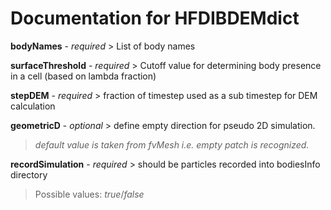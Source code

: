 # Documentation for HFDIBDEMdict

**bodyNames** - *required* > List of body names

**surfaceThreshold** - *required* > Cutoff value for determining body presence in a cell (based on lambda fraction)

**stepDEM** - *required* > fraction of timestep used as a sub timestep for DEM calculation

**geometricD** - *optional* > define empty direction for pseudo 2D simulation.
> *default value is taken from fvMesh i.e. empty patch is recognized.*

**recordSimulation** - *required* > should be particles recorded into bodiesInfo directory
> Possible values: *true*/*false*